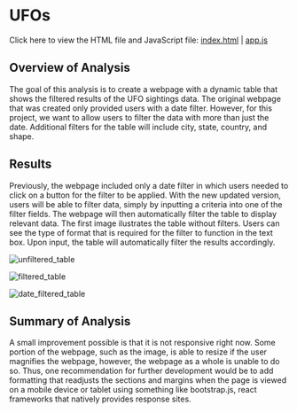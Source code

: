 # UFOs
Click here to view the HTML file and JavaScript file: [index.html](https://github.com/vijaycse/UFO/blob/master/index.html) | [app.js](https://github.com/vijaycse/UFO/blob/master/static/js/app.js)

## Overview of Analysis
The goal of this analysis is to create a webpage with a dynamic table that shows the filtered results of the UFO sightings data. The original webpage that was created only provided users with a date filter. However, for this project, we want to allow users to filter the data with more than just the date. Additional filters for the table will include city, state, country, and shape.

## Results
Previously, the webpage included only a date filter in which users needed to click on a button for the filter to be applied. With the new updated version, users will be able to filter data, simply by inputting a criteria into one of the filter fields. The webpage will then automatically filter the table to display relevant data. The first image ilustrates the table without filters. Users can see the type of format that is required for the filter to function in the text box. Upon input, the table will automatically filter the results accordingly.

![unfiltered_table](https://github.com/vijaycse/UFOs/blob/master/resources/date_filered.PNG)

![filtered_table](https://github.com/vijaycse/UFOs/blob/master/resources/city_filtered.PNG)

![date_filtered_table](https://github.com/vijaycse/UFOs/blob/master/resources/date_filtered-1.PNG)

## Summary of Analysis
A small improvement possible is that it is not responsive right now. Some portion of the webpage, such as the image, is able to resize if the user magnifies the webpage, however, the webpage as a whole is unable to do so. Thus, one recommendation for further development would be to add formatting that readjusts the sections and margins when the page is viewed on a mobile device or tablet using something like bootstrap.js, react frameworks that natively provides response sites.
